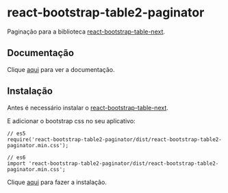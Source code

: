 # react-bootstrap-table2-paginator

Paginação para a biblioteca [react-bootstrap-table-next](react-bootstrap-table-next.md).

## Documentação

Clique [aqui](https://github.com/react-bootstrap-table/react-bootstrap-table2) para ver a documentação.

## Instalação

Antes é necessário instalar o [react-bootstrap-table-next](react-bootstrap-table-next.md).

E adicionar o bootstrap css no seu aplicativo:

```
// es5 
require('react-bootstrap-table2-paginator/dist/react-bootstrap-table2-paginator.min.css');
 
// es6
import 'react-bootstrap-table2-paginator/dist/react-bootstrap-table2-paginator.min.css';
```

Clique [aqui](https://www.npmjs.com/package/react-bootstrap-table2-paginator) para fazer a instalação.